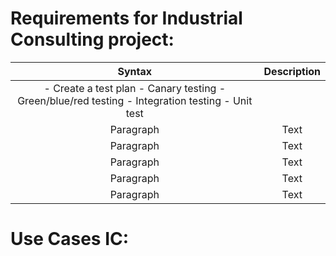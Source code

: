 # Requirements for Industrial Consulting project:


| Syntax      | Description |
|   :----:    |    :----:   |
| -	Create a test plan       -	Canary testing            -	Green/blue/red testing    -	Integration testing -	Unit test |
| Paragraph   | Text                      |
| Paragraph   | Text                      |
| Paragraph   | Text                      |
| Paragraph   | Text                      |
| Paragraph   | Text                      |






# Use Cases IC:
